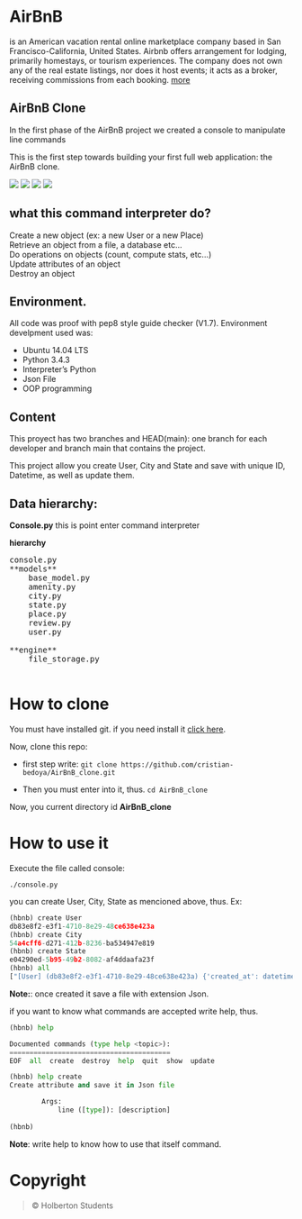 # AirBnB

is an American vacation rental online marketplace company based in San Francisco-California, United States. Airbnb offers arrangement for lodging, primarily homestays, or tourism experiences. The company does not own any of the real estate listings, nor does it host events; it acts as a broker, receiving commissions from each booking. [more](https://en.wikipedia.org/wiki/Airbnb)

## AirBnB Clone

In the first phase of the AirBnB project we created a console to manipulate line commands

This is the first step towards building your first full web application: the AirBnB clone.

![](https://img.shields.io/badge/Linux-Bash-lightgrey) ![](https://img.shields.io/badge/Project-Shell-lightgrey) ![](https://img.shields.io/badge/Release-v1.0-blue) ![](https://img.shields.io/badge/Python-3.4.3-yellow)

## what this command interpreter do?

Create a new object (ex: a new User or a new Place)<br />
Retrieve an object from a file, a database etc…<br />
Do operations on objects (count, compute stats, etc…)<br />
Update attributes of an object<br />
Destroy an object

## Environment.

All code was proof with pep8 style guide checker (V1.7).
Environment develpment used was:

- Ubuntu 14.04 LTS
- Python 3.4.3
- Interpreter’s Python
- Json File
- OOP programming


## Content

This proyect has two branches and HEAD(main): one branch for each developer and branch main that contains the project.

This project allow you create User, City and State and save with unique ID, Datetime, as well as update them.

## Data hierarchy:

**Console.py** this is point enter command interpreter

**hierarchy**
<pre>
console.py
**models**
    base_model.py
    amenity.py
    city.py
    state.py
    place.py
    review.py
    user.py

**engine**
    file_storage.py

</pre>

# How to clone

You must have installed git.
if you need install it [click here](https://github.com/git-guides/install-git#:~:text=To%20install%20Git%2C%20navigate%20to,installation%20by%20typing%3A%20git%20version%20.).

Now, clone this repo:
 - first step
write: `git clone https://github.com/cristian-bedoya/AirBnB_clone.git`

 - Then you must enter into it, thus.
`cd AirBnB_clone`

Now, you current directory id **AirBnB_clone**

# How to use it

Execute the file called console:

`./console.py`

you can create User, City, State as mencioned above, thus.
Ex:
```Python
(hbnb) create User
db83e8f2-e3f1-4710-8e29-48ce638e423a
(hbnb) create City
54a4cff6-d271-412b-8236-ba534947e819
(hbnb) create State
e04290ed-5b95-49b2-8082-af4ddaafa23f
(hbnb) all
["[User] (db83e8f2-e3f1-4710-8e29-48ce638e423a) {'created_at': datetime.datetime(2020, 11, 5, 15, 22, 9, 83951), 'updated_at': datetime.datetime(2020, 11, 5, 15, 22, 9, 84173), 'id': 'db83e8f2-e3f1-4710-8e29-48ce638e423a'}", "[City] (54a4cff6-d271-412b-8236-ba534947e819) {'created_at': datetime.datetime(2020, 11, 5, 15, 22, 12, 639999), 'updated_at': datetime.datetime(2020, 11, 5, 15, 22, 12, 640148), 'id': '54a4cff6-d271-412b-8236-ba534947e819'}", "[State] (e04290ed-5b95-49b2-8082-af4ddaafa23f) {'created_at': datetime.datetime(2020, 11, 5, 15, 22, 18, 29407), 'updated_at': datetime.datetime(2020, 11, 5, 15, 22, 18, 29606), 'id': 'e04290ed-5b95-49b2-8082-af4ddaafa23f'}"]
```
**Note:**: once created it save a file with extension Json.

if you want to know what commands are accepted write help, thus.

```Python
(hbnb) help

Documented commands (type help <topic>):
========================================
EOF  all  create  destroy  help  quit  show  update

(hbnb) help create
Create attribute and save it in Json file

        Args:
            line ([type]): [description]
        
(hbnb) 
```

**Note**: write help <command> to know how to use that itself command.

# Copyright

> &copy; Holberton Students


